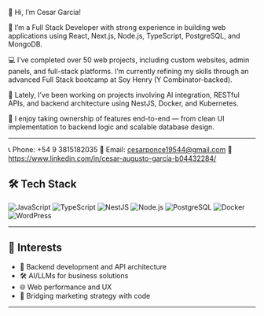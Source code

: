 👋 Hi, I’m Cesar Garcia!

🎯 I’m a Full Stack Developer with strong experience in building web applications using React, Next.js, Node.js, TypeScript, PostgreSQL, and MongoDB.

💻 I’ve completed over 50 web projects, including custom websites, admin panels, and full-stack platforms. I’m currently refining my skills through an advanced Full Stack bootcamp at Soy Henry (Y Combinator-backed).

🧠 Lately, I’ve been working on projects involving AI integration, RESTful APIs, and backend architecture using NestJS, Docker, and Kubernetes.

🚀 I enjoy taking ownership of features end-to-end — from clean UI implementation to backend logic and scalable database design.

---

📞 Phone: +54 9 3815182035
📧 Email: cesarponce19544@gmail.com
🔗 https://www.linkedin.com/in/cesar-augusto-garcía-b04432284/


## 🛠️ Tech Stack

![JavaScript](https://img.shields.io/badge/-JavaScript-F7DF1E?style=flat&logo=javascript&logoColor=000)
![TypeScript](https://img.shields.io/badge/-TypeScript-3178C6?style=flat&logo=typescript&logoColor=white)
![NestJS](https://img.shields.io/badge/-NestJS-E0234E?style=flat&logo=nestjs&logoColor=white)
![Node.js](https://img.shields.io/badge/-Node.js-339933?style=flat&logo=nodedotjs&logoColor=white)
![PostgreSQL](https://img.shields.io/badge/-PostgreSQL-4169E1?style=flat&logo=postgresql&logoColor=white)
![Docker](https://img.shields.io/badge/-Docker-2496ED?style=flat&logo=docker&logoColor=white)
![WordPress](https://img.shields.io/badge/-WordPress-21759B?style=flat&logo=wordpress&logoColor=white)

---

## 📌 Interests

- 🚀 Backend development and API architecture
-  🛠️ AI/LLMs for business solutions
- 🌐 Web performance and UX
- 🧩 Bridging marketing strategy with code

---
